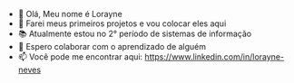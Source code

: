 - 👋 Olá, Meu nome é Lorayne
- 👀 Farei meus primeiros projetos e vou colocar eles aqui
- 📚 Atualmente estou no 2° período de sistemas de informação 
- 💞️ Espero colaborar com o aprendizado de alguém 
- 📫 Você pode me encontrar aqui:  https://www.linkedin.com/in/lorayne-neves

<!---
LorayneNeves/LorayneNeves is a ✨ special ✨ repository because its `README.md` (this file) appears on your GitHub profile.
You can click the Preview link to take a look at your changes.
--->
